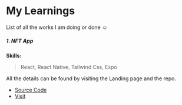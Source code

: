 # My Learnings

List of all the works I am doing or done ☺

##### 1. NFT App

**Skills:**

> React, React Native, Tailwind Css, Expo

All the details can be found by visiting the Landing page and the repo.

- [Source Code](https://github.com/enigmaticmahesh/react-native-nft-app)
- [Visit](https://broad-cake-5668.on.fleek.co/)
